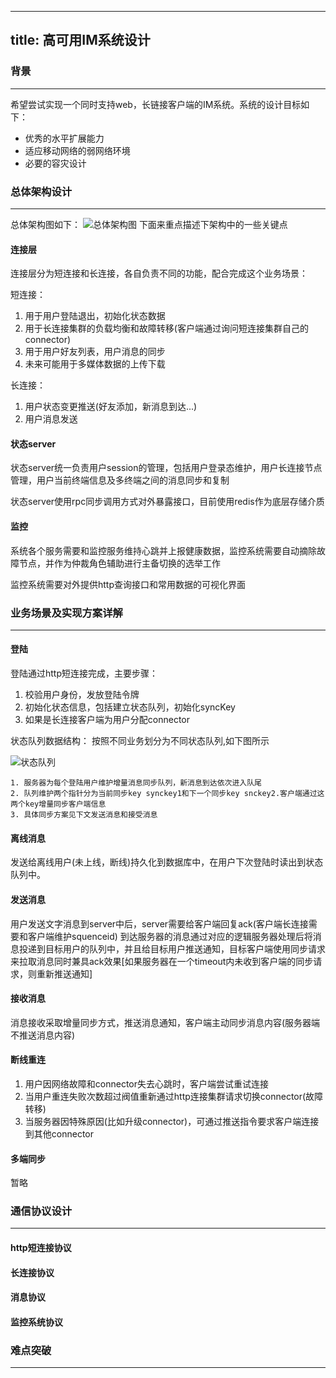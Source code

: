 
---
title: 高可用IM系统设计
---
### 背景
---
希望尝试实现一个同时支持web，长链接客户端的IM系统。系统的设计目标如下：
* 优秀的水平扩展能力
* 适应移动网络的弱网络环境
* 必要的容灾设计


### 总体架构设计
---
总体架构图如下：
![总体架构图](img/im-arch.png "im 系统架构图")
下面来重点描述下架构中的一些关键点

#### 连接层

连接层分为短连接和长连接，各自负责不同的功能，配合完成这个业务场景：

  短连接：

  1.  用于用户登陆退出，初始化状态数据
  2.  用于长连接集群的负载均衡和故障转移(客户端通过询问短连接集群自己的connector)
  3.  用于用户好友列表，用户消息的同步
  4.  未来可能用于多媒体数据的上传下载

长连接：

  1. 用户状态变更推送(好友添加，新消息到达...)
  2. 用户消息发送

#### 状态server

 状态server统一负责用户session的管理，包括用户登录态维护，用户长连接节点管理，用户当前终端信息及多终端之间的消息同步和复制

 状态server使用rpc同步调用方式对外暴露接口，目前使用redis作为底层存储介质

 #### 监控

 系统各个服务需要和监控服务维持心跳并上报健康数据，监控系统需要自动摘除故障节点，并作为仲裁角色辅助进行主备切换的选举工作

 监控系统需要对外提供http查询接口和常用数据的可视化界面


 ### 业务场景及实现方案详解
 ---

#### 登陆
登陆通过http短连接完成，主要步骤：
  1. 校验用户身份，发放登陆令牌
  2. 初始化状态信息，包括建立状态队列，初始化syncKey
  3. 如果是长连接客户端为用户分配connector

状态队列数据结构：
  按照不同业务划分为不同状态队列,如下图所示

  ![状态队列](img/im-msg-queue.png "状态队列")


    1. 服务器为每个登陆用户维护增量消息同步队列，新消息到达依次进入队尾
    2. 队列维护两个指针分为当前同步key synckey1和下一个同步key snckey2.客户端通过这两个key增量同步客户端信息
    3. 具体同步方案见下文发送消息和接受消息


#### 离线消息

发送给离线用户(未上线，断线)持久化到数据库中，在用户下次登陆时读出到状态队列中。

#### 发送消息

用户发送文字消息到server中后，server需要给客户端回复ack(客户端长连接需要和客户端维护squenceid)
到达服务器的消息通过对应的逻辑服务器处理后将消息投递到目标用户的队列中，并且给目标用户推送通知，目标客户端使用同步请求来拉取消息同时兼具ack效果[如果服务器在一个timeout内未收到客户端的同步请求，则重新推送通知]

#### 接收消息

消息接收采取增量同步方式，推送消息通知，客户端主动同步消息内容(服务器端不推送消息内容)

#### 断线重连

   1. 用户因网络故障和connector失去心跳时，客户端尝试重试连接
   2. 当用户重连失败次数超过阀值重新通过http连接集群请求切换connector(故障转移)
   3. 当服务器因特殊原因(比如升级connector)，可通过推送指令要求客户端连接到其他connector

#### 多端同步
   暂略


 ### 通信协议设计
 ---

 #### http短连接协议

 #### 长连接协议

 #### 消息协议

 #### 监控系统协议

 ### 难点突破
 ---
